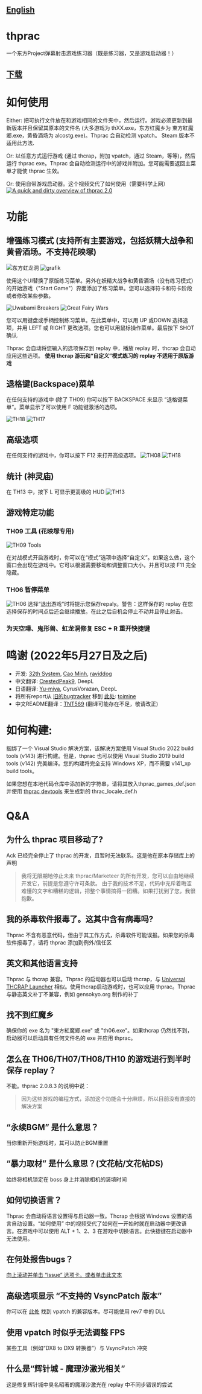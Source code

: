## [English](/README.md)
# thprac
一个东方Project弹幕射击游戏练习器（既是练习器，又是游戏启动器！）
## [下载](https://github.com/touhouworldcup/thprac/releases/latest)

# 如何使用
Either: 把可执行文件放在和游戏相同的文件夹中，然后运行。游戏必须更新到最新版本并且保留其原本的文件名 (大多游戏为 thXX.exe，东方红魔乡为 東方紅魔郷.exe，黄昏酒场为 alcostg.exe)。Thprac 会自动检测 vpatch。 Steam 版本不适用此方法.

Or: 以任意方式运行游戏 (通过 thcrap，附加 vpatch，通过 Steam，等等)，然后运行 thprac exe。Thprac 会自动检测运行中的游戏并附加。您可能需要返回主菜单才能使 thprac 生效。

Or: 使用自带游戏启动器。这个视频交代了如何使用（需要科学上网）
[![A quick and dirty overview of thprac 2.0](https://i.ytimg.com/vi/sRV4PDQceYo/maxresdefault.jpg)](https://www.youtube.com/watch?v=sRV4PDQceYo)

# 功能
## 增强练习模式 (支持所有主要游戏，包括妖精大战争和黄昏酒场。不支持花映塚)
![东方虹龙洞](https://user-images.githubusercontent.com/23106652/174433923-0a6069e7-d10d-4107-8f0d-f4a8a9d56976.png)
![grafik](https://user-images.githubusercontent.com/23106652/174433975-8f23b0b0-e48e-4be1-8cb7-d8e3e7ab6b8e.png)

使用这个UI替换了原版练习菜单。另外在妖精大战争和黄昏酒场（没有练习模式）的开始游戏（"Start Game"）界面添加了练习菜单。您可以选择符卡和符卡阶段或者修改某些参数。

![Uwabami Breakers](https://user-images.githubusercontent.com/23106652/174434103-5fee7a13-0254-4602-a468-42330b985bb2.png)
![Great Fairy Wars](https://user-images.githubusercontent.com/23106652/174434121-063142f2-ef3d-4721-ab96-a252343cdb0e.png)

您可以用键盘或手柄控制练习菜单。在此菜单中，可以用 UP 或DOWN 选择选项，并用 LEFT 或 RIGHT 更改选项。您也可以用鼠标操作菜单。最后按下 SHOT 确认.

Thprac 会自动将您输入的选项保存到 replay 中，播放 replay 时，thcrap 会自动应用这些选项。 **使用 thcrap 游玩和“自定义”模式练习的 replay 不适用于原版游戏**

## 退格键(Backspace)菜单
在任何支持的游戏中 (除了 TH09) 你可以按下 BACKSPACE 来显示 “退格键菜单”。菜单显示了可以使用 F 功能键激活的选项。

![TH18](https://user-images.githubusercontent.com/23106652/174434813-73748a66-0f6d-4c6e-9f3a-895a49b93434.png)
![TH17](https://user-images.githubusercontent.com/23106652/174434834-6bd93104-1ed2-48ae-a440-9d9cb871ea03.png)

## 高级选项
在任何支持的游戏中，你可以按下 F12 来打开高级选项。
![TH08](https://user-images.githubusercontent.com/23106652/174434977-683da583-324b-4bd5-8408-13373dfd5a93.png)
![TH18](https://user-images.githubusercontent.com/23106652/174435006-e906d30d-0ef5-4930-ae57-1f0919beb5af.png)

## 统计 (神灵庙)
在 TH13 中，按下 L 可显示更高级的 HUD
![TH13](https://user-images.githubusercontent.com/23106652/174435095-51554934-83d3-4d05-847d-834f3068bc28.png)

## 游戏特定功能
### TH09 工具 (花映塚专用)
![TH09 Tools](https://user-images.githubusercontent.com/23106652/174434249-2bf1d70a-101c-4538-a4e6-8eeaf273dd88.png) 

在对战模式开启游戏时，你可以在“模式”选项中选择“自定义”。如果这么做，这个窗口会出现在游戏中。它可以根据需要移动和调整窗口大小，并且可以按 F11 完全隐藏。

### TH06 暂停菜单
![TH06](https://user-images.githubusercontent.com/23106652/174436027-734d642a-300c-45ab-9591-b6219aca087b.png)
选择“退出游戏”时将提示您保存repaly。警告：这样保存的 replay 在您选择保存的时间点后还会继续播放。在此之后自机会停止不动并且停止射击。

### 为天空璋、鬼形兽、虹龙洞修复 ESC + R 重开快捷键

# 鸣谢 (2022年5月27日及之后)
- 开发: [32th System](https://www.youtube.com/channel/UChyVpooBi31k3xPbWYsoq3w), [Cao Minh](https://github.com/hoangcaominh), [raviddog](https://github.com/raviddog) 
- 中文翻译: [CrestedPeak9](https://twitter.com/CrestedPeak9), DeepL
- 日语翻译: [Yu-miya](https://www.twitch.tv/toho_yumiya), CyrusVorazan, DeepL
- 将所有report从 [旧的bugtracker](https://github.com/ack7139/thprac/issues) 移到 [此处](https://github.com/touhouworldcup/thprac/issues): [toimine](https://www.youtube.com/channel/UCtxu8Rg0Vh8mX6iENenetuA)
- 中文README翻译：[TNT569](https://github.com/TNT569) (翻译可能存在不足，敬请改正)

# 如何构建:
捆绑了一个 Visual Studio 解决方案，该解决方案使用 Visual Studio 2022 build tools (v143) 进行构建。但是，thprac 也可以使用 Visual Studio 2019 build tools (v142) 完美编译。您的构建将完全支持 Windows XP，而不需要 v141_xp build tools。

如果您想在本地代码仓库中添加新的字符串，请将其放入thprac_games_def.json 并使用 [thprac devtools](https://github.com/touhouworldcup/thprac_utils) 来生成新的 thrac_locale_def.h

# Q&A

## 为什么 thprac 项目移动了?
Ack 已经完全停止了 thprac 的开发，且暂时无法联系。这是他在原本存储库上的声明
> 我将无限期地停止未来 thprac/Marketeer 的所有开发，您可以自由地继续开发它，前提是您遵守许可条款。
> 由于我的技术不足，代码中充斥着晦涩难懂的文字和糟糕的逻辑，把整个事情搞得一团糟。如果打扰到了您，我很抱歉。

## 我的杀毒软件报毒了。这其中含有病毒吗?
Thprac 不含有恶意代码，但由于其工作方式，杀毒软件可能误报。如果您的杀毒软件报毒了，请将 thprac 添加到例外/信任区

## 英文和其他语言支持
Thprac 与 thcrap 兼容。Thprac 的启动器也可以启动 thcrap，与 [Universal THCRAP Launcher](https://github.com/thpatch/Universal-THCRAP-Launcher/) 相似。使用thcrap启动游戏时，也可以应用 thprac。Thprac 与静态英文补丁不兼容，例如 gensokyo.org 制作的补丁

## 找不到红魔乡
确保你的 exe 名为 "東方紅魔郷.exe" 或 "th06.exe"。如果thcrap 仍然找不到，启动器可以启动具有任何文件名的 exe 并应用 thprac。

## 怎么在 TH06/TH07/TH08/TH10 的游戏进行到半时保存 replay？
不能。thprac 2.0.8.3 的说明中说：
> 因为这些游戏的编程方式，添加这个功能会十分麻烦，所以目前没有直接的解决方案

## “永续BGM” 是什么意思？
当你重新开始游戏时，其可以防止BGM重置

## “暴力取材” 是什么意思？(文花帖/文花帖DS)
始终将相机锁定在 boss 身上并消除相机的装填时间

## 如何切换语言？
Thprac 会自动将语言设置得与启动器一致。Thcrap 会根据 Windows 设置的语言自动设置。“如何使用” 中的视频交代了如何在一开始时就在启动器中更改语言。在游戏中可以使用 ALT + 1、2、3 在游戏中切换语言。此快捷键在启动器中无法使用。

## 在何处报告bugs？
[向上滚动并单击 “Issue” 选项卡。或者单击此文本](https://github.com/touhouworldcup/thprac/issues)

## 高级选项显示 “不支持的 VsyncPatch 版本”
你可以在 [此处](https://maribelhearn.com/tools#vpatch) 找到 vpatch 的兼容版本。尽可能使用 rev7 中的 DLL

## 使用 vpatch 时似乎无法调整 FPS
某些工具（例如“DX8 to DX9 转换器”）与 VsyncPatch 冲突

## 什么是“辉针城 - 魔理沙激光相关”
这是修复辉针城中臭名昭著的魔理沙激光在 replay 中不同步错误的尝试
